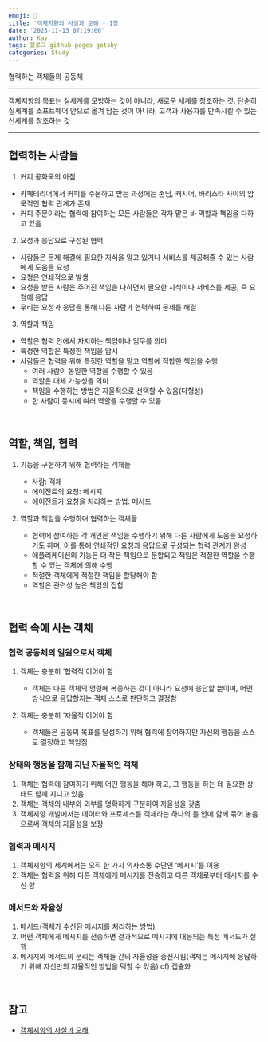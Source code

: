 ```yaml
---
emoji: 👋
title: '객체지향의 사실과 오해 - 1장'
date: '2023-11-13 07:19:00'
author: Kay
tags: 블로그 github-pages gatsby
categories: Study
---
```


협력하는 객체들의 공동체

---

객체지향의 목표는 실세계를 모방하는 것이 아니라, 새로운 세계를 창조하는 것.
단순히 실세계를 소프트웨어 안으로 옮겨 담는 것이 아니라, 고객과 사용자를 만족시킬 수 있는 신세계를 창조하는 것

---

## 협력하는 사람들

1. 커피 공화국의 아침

- 카페테리어에서 커피를 주문하고 받는 과정에는 손님, 캐시어, 바리스타 사이의 암묵적인 협력 관계가 존재
- 커피 주문이라는 협력에 참여하는 모든 사람들은 각자 맡은 바 역할과 책임을 다하고 있음

2. 요청과 응답으로 구성된 협력

- 사람들은 문제 해결에 필요한 지식을 알고 있거나 서비스를 제공해줄 수 있는 사람에게 도움을 요청
- 요청은 연쇄적으로 발생
- 요청을 받은 사람은 주어진 책임을 다하면서 필요한 지식이나 서비스를 제공, 즉 요청에 응답
- 우리는 요청과 응답을 통해 다른 사람과 협력하여 문제를 해결

3. 역할과 책임

- 역할은 협력 안에서 차지하는 책임이나 임무를 의미
- 특정한 역할은 특정한 책임을 암시
- 사람들은 협력을 위해 특정한 역할을 맡고 역할에 적합한 책임을 수행
  - 여러 사람이 동일한 역할을 수행할 수 있음
  - 역할은 대체 가능성을 의미
  - 책임을 수행하는 방법은 자율적으로 선택할 수 있음(다형성)
  - 한 사람이 동시에 여러 역할을 수행할 수 있음

<br>

## 역할, 책임, 협력

1. 기능을 구현하기 위해 협력하는 객체들

   - 사람: 객체
   - 에이전트의 요청: 메시지
   - 에이전트가 요청을 처리하는 방법: 메서드

2. 역할과 책임을 수행하며 협력하는 객체들

   - 협력에 참여하는 각 개인은 책임을 수행하기 위해 다른 사람에게 도움을 요청하기도 하며, 이를 통해 연쇄적인 요청과 응답으로 구성되는 협력 관계가 완성
   - 애플리케이션의 기능은 더 작은 책임으로 분할되고 책임은 적절한 역할을 수행할 수 있는 객체에 의해 수행
   - 적절한 객체에게 적절한 책임을 할당해야 함
   - 역할은 관련성 높은 책임의 집합

<br>

## 협력 속에 사는 객체

### 협력 공동체의 일원으로서 객체

1. 객체는 충분히 ‘협력적’이어야 함

   - 객체는 다른 객체의 명령에 복종하는 것이 아니라 요청에 응답할 뿐이며, 어떤 방식으로 응답할지는 객체 스스로 판단하고 결정함

2. 객체는 충분히 ‘자율적’이어야 함

   - 객체들은 공동의 목표를 달성하기 위해 협력에 참여하지만 자신의 행동을 스스로 결정하고 책임짐

### 상태와 행동을 함께 지닌 자율적인 객체

1.  객체는 협력에 참여하기 위해 어떤 행동을 해야 하고, 그 행동을 하는 데 필요한 상태도 함께 지니고 있음
2.  객체는 객체의 내부와 외부를 명확하게 구분하여 자율성을 갖춤
3.  객체지향 개발에서는 데이터와 프로세스를 객체라는 하나의 틀 안에 함께 묶어 놓음으로써 객체의 자율성을 보장

### 협력과 메시지

1. 객체지향의 세계에서는 오직 한 가지 의사소통 수단인 ‘메시지’를 이용
2. 객체는 협력을 위해 다른 객체에게 메시지를 전송하고 다른 객체로부터 메시지를 수신 함

### 메서드와 자율성

1.  메서드(객체가 수신된 메시지를 처리하는 방법)
2.  어떤 객체에게 메시지를 전송하면 결과적으로 메시지에 대응되는 특정 메서드가 실행
3.  메시지와 메서드의 분리는 객체들 간의 자율성을 증진시킴(객체는 메시지에 응답하기 위해 자신만의 자율적인 방법을 택할 수 있음) cf) 캡슐화

<br>

## 참고

- [객체지향의 사실과 오해](https://www.yes24.com/Product/Goods/18249021)

```toc

```
